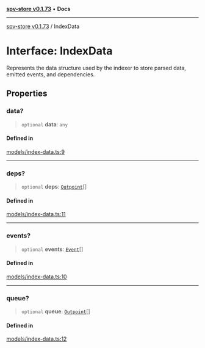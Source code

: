[**spv-store v0.1.73**](../README.md) • **Docs**

***

[spv-store v0.1.73](../globals.md) / IndexData

# Interface: IndexData

Represents the data structure used by the indexer to store parsed data,
emitted events, and dependencies.

## Properties

### data?

> `optional` **data**: `any`

#### Defined in

[models/index-data.ts:9](https://github.com/bitcoin-sv/spv-store/blob/9735342843cd2ea4b04983988f1fa98b59c98947/src/models/index-data.ts#L9)

***

### deps?

> `optional` **deps**: [`Outpoint`](../classes/Outpoint.md)[]

#### Defined in

[models/index-data.ts:11](https://github.com/bitcoin-sv/spv-store/blob/9735342843cd2ea4b04983988f1fa98b59c98947/src/models/index-data.ts#L11)

***

### events?

> `optional` **events**: [`Event`](Event.md)[]

#### Defined in

[models/index-data.ts:10](https://github.com/bitcoin-sv/spv-store/blob/9735342843cd2ea4b04983988f1fa98b59c98947/src/models/index-data.ts#L10)

***

### queue?

> `optional` **queue**: [`Outpoint`](../classes/Outpoint.md)[]

#### Defined in

[models/index-data.ts:12](https://github.com/bitcoin-sv/spv-store/blob/9735342843cd2ea4b04983988f1fa98b59c98947/src/models/index-data.ts#L12)
